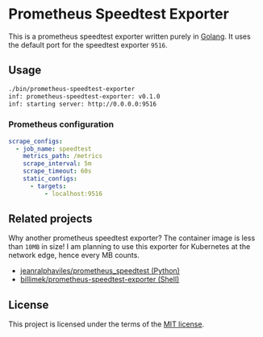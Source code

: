 # Prometheus Speedtest Exporter

This is a prometheus speedtest exporter written purely in [Golang][golang]. It uses the default port for the speedtest exporter `9516`.

## Usage

```bash
./bin/prometheus-speedtest-exporter
inf: prometheus-speedtest-exporter: v0.1.0
inf: starting server: http://0.0.0.0:9516
```

### Prometheus configuration

```yaml
scrape_configs:
  - job_name: speedtest
    metrics_path: /metrics
    scrape_interval: 5m
    scrape_timeout: 60s
    static_configs:
      - targets:
          - localhost:9516
```

## Related projects

Why another prometheus speedtest exporter? The container image is less than `10MB` in size! I am planning to use this exporter for Kubernetes at the network edge, hence every MB counts.

- [jeanralphaviles/prometheus_speedtest (Python)](https://github.com/jeanralphaviles/prometheus_speedtest)
- [billimek/prometheus-speedtest-exporter (Shell)](https://github.com/billimek/prometheus-speedtest-exporter)

## License

This project is licensed under the terms of the [MIT license](./LICENSE.md).

[golang]: https://go.dev/
